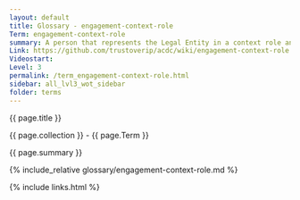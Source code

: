 ```yaml
---
layout: default
title: Glossary - engagement-context-role
Term: engagement-context-role
summary: A person that represents the Legal Entity in a context role and is issued an ECR vLEI Credential.
Link: https://github.com/trustoverip/acdc/wiki/engagement-context-role
Videostart: 
Level: 3
permalink: /term_engagement-context-role.html
sidebar: all_lvl3_wot_sidebar
folder: terms
---
```


{{ page.title }}

{{ page.collection }} - {{ page.Term }}

   {{ page.summary }}

{% include_relative glossary/engagement-context-role.md %}

 {% include links.html %} 
